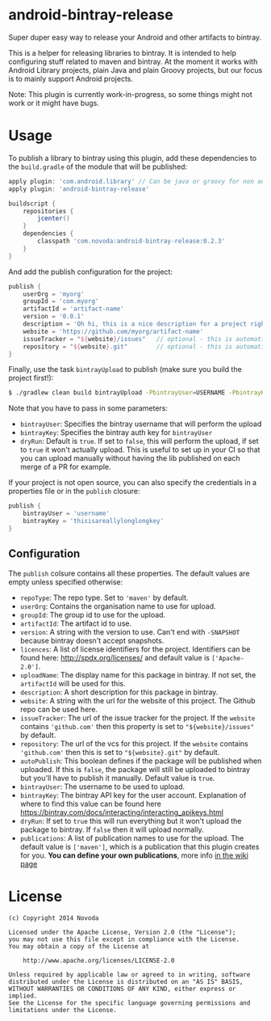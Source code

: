 android-bintray-release
=============================

Super duper easy way to release your Android and other artifacts to bintray.

This is a helper for releasing libraries to bintray. It is intended to help configuring stuff related to maven and bintray.
At the moment it works with Android Library projects, plain Java and plain Groovy projects, but our focus is to mainly support Android projects.

Note: This plugin is currently work-in-progress, so some things might not work or it might have bugs.

Usage
=============================
To publish a library to bintray using this plugin, add these dependencies to the `build.gradle` of the module that will be published:

```groovy
apply plugin: 'com.android.library' // Can be java or groovy for non android projects
apply plugin: 'android-bintray-release'

buildscript {
    repositories {
        jcenter()
    }
    dependencies {
        classpath 'com.novoda:android-bintray-release:0.2.3'
    }
}
```

And add the publish configuration for the project:

```groovy
publish {
    userOrg = 'myorg'
    groupId = 'com.myorg'
    artifactId = 'artifact-name'
    version = '0.0.1'
    description = 'Oh hi, this is a nice description for a project right?'
    website = 'https://github.com/myorg/artifact-name'
    issueTracker = "${website}/issues"   // optional - this is automatically setup for github websites
    repository = "${website}.git"        // optional - this is automatically setup for github websites
}
```

Finally, use the task `bintrayUpload` to publish (make sure you build the project first!):
```bash
$ ./gradlew clean build bintrayUpload -PbintrayUser=USERNAME -PbintrayKey=BINTRAY_KEY -PdryRun=false
```

Note that you have to pass in some parameters:

 * `bintrayUser`: Specifies the bintray username that will perform the upload
 * `bintrayKey`: Specifies the bintray auth key for `bintrayUser`
 * `dryRun`: Default is `true`. If set to `false`, this will perform the upload, if set to `true` it won't actually upload. This is
 useful to set up in your CI so that you can upload manually without having the lib published on each merge of a PR for example.

If your project is not open source, you can also specify the credentials in a properties file or in the `publish` closure:

```groovy
publish {
    bintrayUser = 'username'
    bintrayKey = 'thisisareallylonglongkey'
}
```

Configuration
---

The `publish` colsure contains all these properties. The default values are empty unless specified otherwise:

 * `repoType`: The repo type. Set to `'maven'` by default.
 * `userOrg`: Contains the organisation name to use for upload.
 * `groupId`: The group id to use for the upload.
 * `artifactId`: The artifact id to use.
 * `version`: A string with the version to use. Can't end with `-SNAPSHOT` because bintray doesn't accept snapshots.
 * `licences`: A list of license identifiers for the project. Identifiers can be found here: http://spdx.org/licenses/ and default value is `['Apache-2.0']`.
 * `uploadName`: The display name for this package in bintray. If not set, the `artifactId` will be used for this.
 * `description`: A short description for this package in bintray.
 * `website`: A string with the url for the website of this project. The Github repo can be used here.
 * `issueTracker`: The url of the issue tracker for the project. If the `website` contains `'github.com'` then this property is set to `"${website}/issues"` by default.
 * `repository`: The url of the vcs for this project. If the `website` contains `'github.com'` then this is set to `"${website}.git"` by default.
 * `autoPublish`: This boolean defines if the package will be published when uploaded. If this is `false`, the package will still be uploaded to bintray but you'll have to publish it manually. Default value is `true`.
 * `bintrayUser`: The username to be used to upload.
 * `bintrayKey`: The bintray API key for the user account. Explanation of where to find this value can be found here https://bintray.com/docs/interacting/interacting_apikeys.html
 * `dryRun`: If set to `true` this will run everything but it won't upload the package to bintray. If `false` then it will upload normally.
 * `publications`: A list of publication names to use for the upload. The default value is `['maven']`, which is a publication that this plugin creates for you. **You can define your own publications**, more info [in the wiki page](https://github.com/novoda/android-bintray-release/wiki/Defining-a-custom-Publication)

License
=================================
```
(c) Copyright 2014 Novoda

Licensed under the Apache License, Version 2.0 (the "License");
you may not use this file except in compliance with the License.
You may obtain a copy of the License at

    http://www.apache.org/licenses/LICENSE-2.0

Unless required by applicable law or agreed to in writing, software
distributed under the License is distributed on an "AS IS" BASIS,
WITHOUT WARRANTIES OR CONDITIONS OF ANY KIND, either express or implied.
See the License for the specific language governing permissions and
limitations under the License.
```
